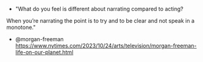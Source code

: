 
- "What do you feel is different about narrating compared to acting?

When you’re narrating the point is to try and to be clear and not speak in a monotone."
  - @morgan-freeman https://www.nytimes.com/2023/10/24/arts/television/morgan-freeman-life-on-our-planet.html